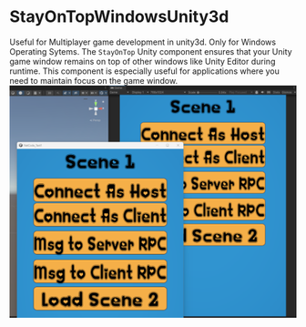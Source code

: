 # StayOnTopWindowsUnity3d
Useful for Multiplayer game development in unity3d.
Only for Windows Operating Sytems.
The `StayOnTop` Unity component ensures that your Unity game window remains on top of other windows like Unity Editor during runtime. This component is especially useful for applications where you need to maintain focus on the game window.
![Screen Preview](./StayOnTopScript.png)
